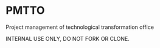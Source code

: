 PMTTO
==================
Project management of technological transformation office

INTERNAL USE ONLY, DO NOT FORK OR CLONE.